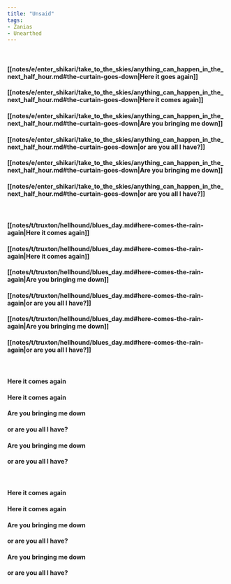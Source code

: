 ```yaml
---
title: "Unsaid"
tags:
- Zanias
- Unearthed
---
```

&nbsp;
#### [[notes/e/enter_shikari/take_to_the_skies/anything_can_happen_in_the_next_half_hour.md#the-curtain-goes-down|Here it goes again]]
#### [[notes/e/enter_shikari/take_to_the_skies/anything_can_happen_in_the_next_half_hour.md#the-curtain-goes-down|Here it comes again]]
#### [[notes/e/enter_shikari/take_to_the_skies/anything_can_happen_in_the_next_half_hour.md#the-curtain-goes-down|Are you bringing me down]]
#### [[notes/e/enter_shikari/take_to_the_skies/anything_can_happen_in_the_next_half_hour.md#the-curtain-goes-down|or are you all I have?]]
#### [[notes/e/enter_shikari/take_to_the_skies/anything_can_happen_in_the_next_half_hour.md#the-curtain-goes-down|Are you bringing me down]]
#### [[notes/e/enter_shikari/take_to_the_skies/anything_can_happen_in_the_next_half_hour.md#the-curtain-goes-down|or are you all I have?]]
&nbsp;
#### [[notes/t/truxton/hellhound/blues_day.md#here-comes-the-rain-again|Here it comes again]]
#### [[notes/t/truxton/hellhound/blues_day.md#here-comes-the-rain-again|Here it comes again]]
#### [[notes/t/truxton/hellhound/blues_day.md#here-comes-the-rain-again|Are you bringing me down]]
#### [[notes/t/truxton/hellhound/blues_day.md#here-comes-the-rain-again|or are you all I have?]]
#### [[notes/t/truxton/hellhound/blues_day.md#here-comes-the-rain-again|Are you bringing me down]]
#### [[notes/t/truxton/hellhound/blues_day.md#here-comes-the-rain-again|or are you all I have?]]
&nbsp;
#### Here it comes again 
#### Here it comes again 
#### Are you bringing me down
#### or are you all I have?
#### Are you bringing me down
#### or are you all I have?
&nbsp;
#### Here it comes again 
#### Here it comes again 
#### Are you bringing me down
#### or are you all I have?
#### Are you bringing me down
#### or are you all I have?
